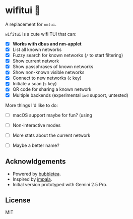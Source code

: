 # wifitui 🫣

A replacement for `nmtui`.

`wifitui` is a cute wifi TUI that can:
- [x] **Works with dbus and nm-applet**
- [x] List all known networks
- [x] Fuzzy search for known networks (`/` to start filtering)
- [x] Show current network
- [x] Show passphrases of known networks
- [x] Show non-known visible networks
- [x] Connect to new networks (`c` key)
- [x] Initiate a scan (`s` key)
- [x] QR code for sharing a known network
- [x] Multiple backends (experimental `iwd` support, untested)

More things I'd like to do:
- [ ] macOS support maybe for fun? (using 
- [ ] Non-interactive modes
- [ ] More stats about the current network
- [ ] Maybe a better name?


## Acknowldgements

- Powered by [bubbletea](https://github.com/charmbracelet/bubbletea).
- Inspired by [impala](https://github.com/pythops/impala).
- Initial version prototyped with Gemini 2.5 Pro.

## License

MIT
